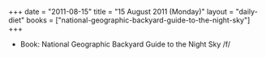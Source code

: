 +++
date = "2011-08-15"
title = "15 August 2011 (Monday)"
layout = "daily-diet"
books = ["national-geographic-backyard-guide-to-the-night-sky"]
+++


* Book: National Geographic Backyard Guide to the Night Sky /f/
